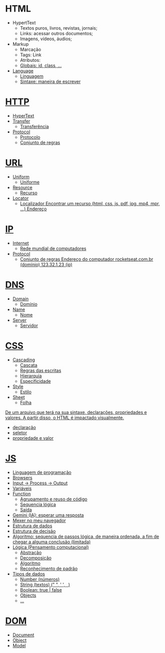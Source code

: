 # HTML
- HypertText
    - Textos puros, livros, revistas, jornais;
    - Links: acessar outros documentos;
    - Imagens, vídeos, áudios;
- Markup
    - Marcação
    - Tags: <a> Link </a>
    - Atributos: <a href="https://rocketseat.com.br">
    - Globais: id, class, ...
- Language
    - Linguagem
    - Sintaxe: maneira de escrever

# HTTP
- HyperText
- Transfer
    - Transferência
- Protocol
    - Protocolo
    - Conjunto de regras

# URL
- Uniform
    - Uniforme
- Resource
    - Recurso
- Locator
    - Localizador
Encontrar um recurso (html, css, js, pdf, jpg, mp4, mpr, ...)
Endereço

# IP
- Internet
  - Rede mundial de computadores
- Protocol
  - Conjunto de regras
Endereço do computador
rocketseat.com.br (domínio)
123.32.1.23 (ip)

# DNS
- Domain
  - Domínio
- Name
  - Nome
- Server
  - Servidor

# CSS

- Cascading
  - Cascata
  - Regras das escritas
  - Hierarquia
  - Especificidade
- Style
  - Estilo
- Sheet
  - Folha

De um arquivo que terá na sua sintaxe, declarações, propriedades e valores.
A partir disso, o HTML é impactado visualmente.

- declaração
- seletor
- propriedade e valor

# JS
- Linguagem de programação
- Browsers
- Input -> Process -> Output
- Variáveis
- Function
  - Agrupamento e reuso de código
  - Sequencia lógica
  - Saída
- Gemini (IA): esperar uma resposta
- Mexer no meu navegador
- Estrutura de dados
- Estrutura de decisão
- Algoritmo: sequencia de passos lógica, de maneira ordenada, a fim de chegar a alguma conclusão (limitada)
- Lógica (Pensamento computacional)
  - Abstração
  - Decomposição
  - Algoritmo
  - Reconhecimento de padrão
- Tipos de dados
  - Number (números)
  - String (textos) (" ",  ' ',  ` `)
  - Boolean: true | false
  - Objects
  - ...

# DOM
- Document
- Object
- Model
